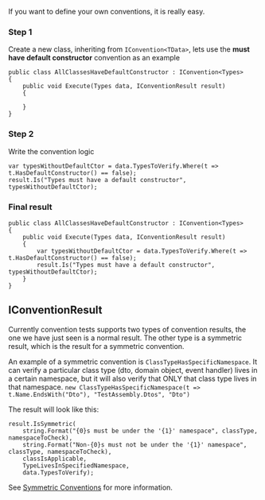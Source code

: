If you want to define your own conventions, it is really easy. 

### Step 1
Create a new class, inheriting from `IConvention<TData>`, lets use the **must have default constructor** convention as an example

    public class AllClassesHaveDefaultConstructor : IConvention<Types>
    {
        public void Execute(Types data, IConventionResult result)
        {
        
        }
    }
    
### Step 2
Write the convention logic

    var typesWithoutDefaultCtor = data.TypesToVerify.Where(t => t.HasDefaultConstructor() == false);
    result.Is("Types must have a default constructor", typesWithoutDefaultCtor);
    
### Final result

    public class AllClassesHaveDefaultConstructor : IConvention<Types>
    {
        public void Execute(Types data, IConventionResult result)
        {
            var typesWithoutDefaultCtor = data.TypesToVerify.Where(t => t.HasDefaultConstructor() == false);
            result.Is("Types must have a default constructor", typesWithoutDefaultCtor);
        }
    }
    
## IConventionResult
Currently convention tests supports two types of convention results, the one we have just seen is a normal result. The other type is a symmetric result, which is the result for a symmetric convention.

An example of a symmetric convention is `ClassTypeHasSpecificNamespace`. It can verify a particular class type (dto, domain object, event handler) lives in a certain namespace, but it will also verify that ONLY that class type lives in that namespace. `new ClassTypeHasSpecificNamespace(t => t.Name.EndsWith("Dto"), "TestAssembly.Dtos", "Dto")`

The result will look like this:

    result.IsSymmetric(
        string.Format("{0}s must be under the '{1}' namespace", classType, namespaceToCheck),
        string.Format("Non-{0}s must not be under the '{1}' namespace", classType, namespaceToCheck),
        classIsApplicable,
        TypeLivesInSpecifiedNamespace,
        data.TypesToVerify);

See [Symmetric Conventions](SymmetricConventions.html) for more information.    